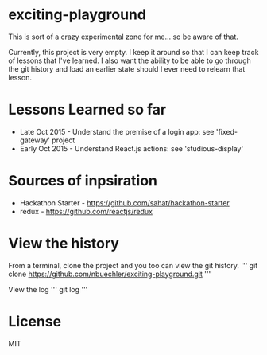 # exciting-playground
This is sort of a crazy experimental zone for me... so be aware of that.

Currently, this project is very empty. I keep it around so that I can keep track of lessons that I've learned. I also want the ability to be able to go through the git history and load an earlier state should I ever need to relearn that lesson.

# Lessons Learned so far
* Late Oct 2015 - Understand the premise of a login app: see 'fixed-gateway' project
* Early Oct 2015 - Understand React.js actions: see 'studious-display'

# Sources of inpsiration
* Hackathon Starter - https://github.com/sahat/hackathon-starter
* redux - https://github.com/reactjs/redux

# View the history
From a terminal, clone the project and you too can view the git history.
'''
git clone https://github.com/nbuechler/exciting-playground.git
'''

View the log
'''
git log
'''

# License
MIT
